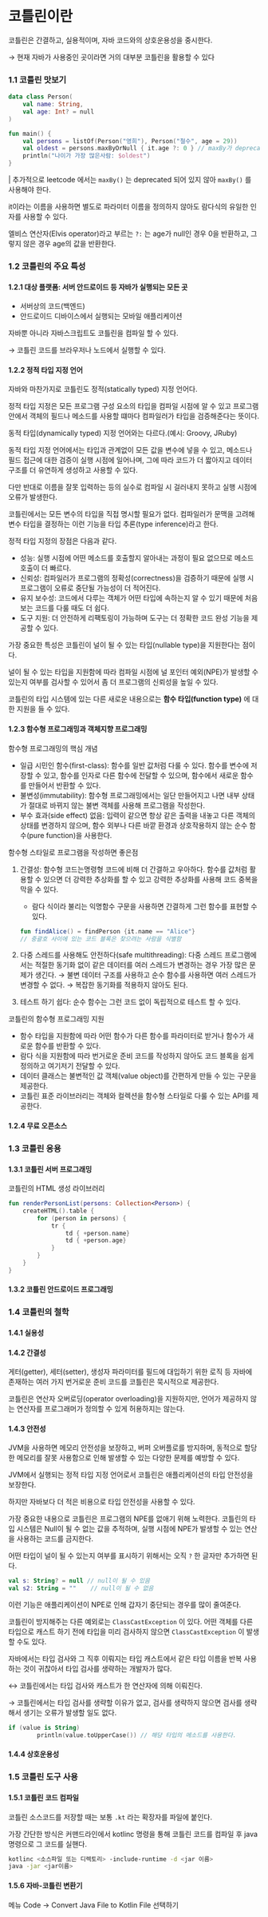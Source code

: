 # 코틀린이란

코틀린은 간결하고, 실용적이며, 자바 코드와의 상호운용성을 중시한다.

→ 현재 자바가 사용중인 곳이라면 거의 대부분 코틀린을 활용할 수 있다

### 1.1 코틀린 맛보기 <a href="#11" id="11"></a>

```kotlin
data class Person(
    val name: String,
    val age: Int? = null
)

fun main() {
    val persons = listOf(Person("영희"), Person("철수", age = 29))
    val oldest = persons.maxByOrNull { it.age ?: 0 } // maxBy가 deprecated 됨
    println("나이가 가장 많은사람: $oldest")
}
```

\| 추가적으로 leetcode 에서는 `maxBy()` 는 deprecated 되어 있지 않아 `maxBy()` 를 사용해야 한다.

it이라는 이름을 사용하면 별도로 파라미터 이름을 정의하지 않아도 람다식의 유일한 인자를 사용할 수 있다.

엘비스 연산자(Elvis operator)라고 부르는 `?:` 는 age가 null인 경우 0을 반환하고, 그렇지 않은 경우 age의 값을 반환한다.

### 1.2 코틀린의 주요 특성 <a href="#12" id="12"></a>

#### 1.2.1 대상 플랫폼: 서버 안드로이드 등 자바가 실행되는 모든 곳 <a href="#121" id="121"></a>

* 서버상의 코드(백엔드)
* 안드로이드 디바이스에서 실행되는 모바일 애플리케이션

자바뿐 아니라 자바스크립트도 코틀린을 컴파일 할 수 있다.

→ 코틀린 코드를 브라우저나 노드에서 실행할 수 있다.

#### 1.2.2 정적 타입 지정 언어 <a href="#122" id="122"></a>

자바와 마찬가지로 코틀린도 정적(statically typed) 지정 언어다.

정적 타입 지정은 모든 프로그램 구성 요소의 타입을 컴파일 시점에 알 수 있고 프로그램 안에서 객체의 필드나 메소드를 사용할 떄마다 컴파일러가 타입을 검증해준다는 뜻이다.

동적 타입(dynamically typed) 지정 언어와는 다르다.(예시: Groovy, JRuby)

동적 타입 지정 언어에서는 타입과 관계없이 모든 값을 변수에 넣을 수 있고, 메소드나 필드 접근에 대한 검증이 실행 시점에 일어나며, 그에 따라 코드가 더 짧아지고 데이터 구조를 더 유연하게 생성하고 사용할 수 있다.

다만 반대로 이름을 잘못 입력하는 등의 실수로 컴파일 시 걸러내지 못하고 실행 시점에 오류가 발생한다.



코틀린에서는 모든 변수의 타입을 직접 명시할 필요가 없다. 컴파일러가 문맥을 고려해 변수 타입을 결정하는 이런 기능을 타입 추론(type inference)라고 한다.

정적 타입 지정의 장점은 다음과 같다.

* 성능: 실행 시점에 어떤 메소드를 호출할지 알아내는 과정이 필요 없으므로 메소드 호출이 더 빠르다.
* 신뢰성: 컴파일러가 프로그램의 정확성(correctness)을 검증하기 때문에 실행 시 프로그램이 오류로 중단될 가능성이 더 적어진다.
* 유지 보수성: 코드에서 다루는 객체가 어떤 타입에 속하는지 알 수 있기 때문에 처음 보는 코드를 다룰 때도 더 쉽다.
* 도구 지원: 더 안전하게 리팩토링이 가능하며 도구는 더 정확한 코드 완성 기능을 제공할 수 있다.

가장 중요한 특성은 코틀린이 널이 될 수 있는 타입(nullable type)을 지원한다는 점이다.

널이 될 수 있는 타입을 지원함에 따라 컴파일 시점에 널 포인터 예외(NPE)가 발생할 수 있는지 여부를 검사할 수 있어서 좀 더 프로그램의 신뢰성을 높일 수 있다.

코틀린의 타입 시스템에 있는 다른 새로운 내용으로는 **함수 타입(function type)** 에 대한 지원을 들 수 있다.

#### 1.2.3 함수형 프로그래밍과 객체지향 프로그래밍 <a href="#123" id="123"></a>

함수형 프로그래밍의 핵심 개념

* 일급 시민인 함수(first-class): 함수를 일반 값처럼 다룰 수 있다. 함수를 변수에 저장할 수 있고, 함수를 인자로 다른 함수에 전달할 수 있으며, 함수에서 새로운 함수를 만들어서 반환할 수 있다.
* 불변성(immutability): 함수형 프로그래밍에서는 일단 만들어지고 나면 내부 상태가 절대로 바뀌지 않는 불변 객체를 사용해 프로그램을 작성한다.
* 부수 효과(side effect) 없음: 입력이 같으면 항상 같은 출력을 내놓고 다른 객체의 상태를 변경하지 않으며, 함수 외부나 다른 바깥 환경과 상호작용하지 않는 순수 함수(pure function)을 사용한다.

함수형 스타일로 프로그램을 작성하면 좋은점

1.  간결성: 함수형 코드는명령형 코드에 비해 더 간결하고 우아하다. 함수를 값처럼 활용할 수 있으면 더 강력한 추상화를 할 수 있고 강력한 추상화를 사용해 코드 중복을 막을 수 있다.

    * 람다 식이라 불리는 익명함수 구문을 사용하면 간결하게 그런 함수를 표현할 수 있다.

    ```kotlin
    fun findAlice() = findPerson {it.name == "Alice"}
    // 중괄호 사이에 있는 코드 블록은 찾으려는 사람을 식별함
    ```
2. 다중 스레드를 사용해도 안전하다(safe multithreading): 다중 스레드 프로그램에서는 적절한 동기화 없이 같은 데이터를 여러 스레드가 변경하는 경우 가장 많은 문제가 생긴다. → 불변 데이터 구조를 사용하고 순수 함수를 사용하면 여러 스레드가 변경할 수 없다. → 복잡한 동기화를 적용하지 않아도 된다.
3. 테스트 하기 쉽다: 순수 함수는 그런 코드 없이 독립적으로 테스트 할 수 있다.

코틀린의 함수형 프로그래밍 지원

* 함수 타입을 지원함에 따라 어떤 함수가 다른 함수를 파라미터로 받거나 함수가 새로운 함수를 반환할 수 있다.
* 람다 식을 지원함에 따라 번거로운 준비 코드를 작성하지 않아도 코드 블록을 쉽게 정의하고 여기저기 전달할 수 있다.
* 데이터 클래스는 불변적인 값 객체(value object)를 간편하게 만들 수 있는 구문을 제공한다.
* 코틀린 표준 라이브러리는 객체와 컬렉션을 함수형 스타일로 다룰 수 있는 API를 제공한다.

#### 1.2.4 무료 오픈소스 <a href="#124" id="124"></a>

### 1.3 코틀린 응용 <a href="#13" id="13"></a>

#### 1.3.1 코틀린 서버 프로그래밍 <a href="#131" id="131"></a>

코틀린의 HTML 생성 라이브러리

```kotlin
fun renderPersonList(persons: Collection<Person>) {
    createHTML().table {
        for (person in persons) {
            tr {
                td { +person.name}
                td { +person.age}
            }
        }
    }
}
```

#### 1.3.2 코틀린 안드로이드 프로그래밍 <a href="#132" id="132"></a>

### 1.4 코틀린의 철학 <a href="#14" id="14"></a>

#### 1.4.1 실용성 <a href="#141" id="141"></a>

#### 1.4.2 간결성 <a href="#142" id="142"></a>

게터(getter), 세터(setter), 생성자 파라미터를 필드에 대입하기 위한 로직 등 자바에 존재하는 여러 가지 번거로운 준비 코드를 코틀린은 묵시적으로 제공한다.

코틀린은 연산자 오버로딩(operator overloading)을 지원하지만, 언어가 제공하지 않는 연산자를 프로그래머가 정의할 수 있게 허용하지는 않는다.

#### 1.4.3 안전성 <a href="#143" id="143"></a>

JVM을 사용하면 메모리 안전성을 보장하고, 버퍼 오버플로를 방지하며, 동적으로 할당한 메모리를 잘못 사용함으로 인해 발생할 수 있는 다양한 문제를 예방할 수 있다.

JVM에서 실행되는 정적 타입 지정 언어로서 코틀린은 애플리케이션의 타입 안전성을 보장한다.

하지만 자바보다 더 적은 비용으로 타입 안전성을 사용할 수 있다.

가장 중요한 내용으로 코틀린은 프로그램의 NPE를 없애기 위해 노력한다. 코틀린의 타입 시스템은 Null이 될 수 없는 값을 추적하며, 실행 시점에 NPE가 발생할 수 있는 연산을 사용하는 코드를 금지한다.

어떤 타입이 널이 될 수 있는지 여부를 표시하기 위해서는 오직 `?` 한 글자만 추가하면 된다.

```kotlin
val s: String? = null // null이 될 수 있음
val s2: String = ""    // null이 될 수 없음
```

이런 기능은 애플리케이션이 NPE로 인해 갑자기 중단되는 경우를 많이 줄여준다.

코틀린이 방지해주는 다른 예외로는 `ClassCastException` 이 있다. 어떤 객체를 다른 타입으로 캐스트 하기 전에 타입을 미리 검사하지 않으면 `ClassCastException` 이 발생할 수도 있다.

자바에서는 타입 검사와 그 직후 이뤄지는 타입 캐스트에서 같은 타입 이름을 반복 사용하는 것이 귀찮아서 타입 검사를 생략하는 개발자가 많다.

↔ 코틀린에서는 타입 검사와 캐스트가 한 연산자에 의해 이뤄진다.

→ 코틀린에서는 타입 검사를 생략할 이유가 없고, 검사를 생략하지 않으면 검사를 생략해서 생기는 오류가 발생할 일도 없다.

```kotlin
if (value is String)
		println(value.toUpperCase()) // 해당 타입의 메소드를 사용한다.
```

#### 1.4.4 상호운용성 <a href="#144" id="144"></a>

### 1.5 코틀린 도구 사용 <a href="#15" id="15"></a>

#### 1.5.1 코틀린 코드 컴파일 <a href="#151" id="151"></a>

코틀린 소스코드를 저장할 때는 보통 `.kt` 라는 확장자를 파일에 붙인다.

가장 간단한 방식은 커맨드라인에서 kotlinc 명령을 통해 코틀린 코드를 컴파일 후 java 명령으로 그 코드를 실핸다.

```bash
kotlinc <소스파일 또는 디렉토리> -include-runtime -d <jar 이름>
java -jar <jar이름>
```

#### 1.5.6 자바-코틀린 변환기 <a href="#156" id="156"></a>

메뉴 Code → Convert Java File to Kotlin File 선택하기
